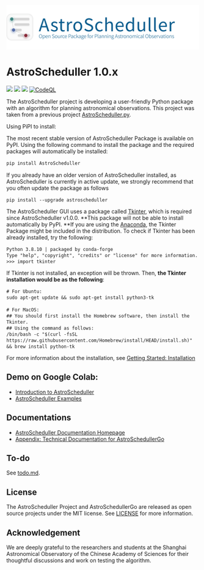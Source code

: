 ![astro_scheduller](https://raw.githubusercontent.com/AstroScheduller/AstroScheduller/Dev/docs/astro_scheduller.jpg)

# AstroScheduller 1.0.x

[![](https://img.shields.io/badge/license-MIT-green)](https://github.com/AstroScheduller/AstroScheduller/blob/Dev/LICENSE)
[![](https://img.shields.io/badge/release-v0.9.3-informational)](https://github.com/AstroScheduller/AstroScheduller/releases)
[![](https://img.shields.io/badge/python-3.6+-orange)]()
[![CodeQL](https://github.com/AstroScheduller/AstroScheduller/actions/workflows/codeql-analysis.yml/badge.svg)](https://github.com/AstroScheduller/AstroScheduller/actions/workflows/codeql-analysis.yml)

The AstroScheduller project is developing a user-friendly Python package with an algorithm for planning astronomical observations. This project was taken from a previous project [AstroScheduller.py](https://github.com/AstroScheduller/AstroSchedullerPy).

Using PiPI to install:

The most recent stable version of  AstroScheduller Package is available on PyPI. Using the following command to install the package and the required packages will automatically be installed: 

```bash
pip install AstroScheduller
```

If you already have an older version of AstroScheduller installed, as AstroScheduller is currently in active update, we strongly recommend that you often update the package as follows

```{shell}]
pip install --upgrade astroscheduller
```

The AstroScheduller GUI uses a package called [Tkinter](https://tkdocs.com/tutorial/install.html), which is required since AstroScheduller v1.0.0. **This package will not be able to install automatically by PyPI. **If you are using the [Anaconda](https://www.anaconda.com), the Tkinter Package might be included in the distribution. To check if Tkinter has been already installed, try the following: 

```{shell}
Python 3.8.10 | packaged by conda-forge 
Type "help", "copyright", "credits" or "license" for more information.
>>> import tkinter
```

If Tkinter is not installed, an exception will be thrown. Then, **the Tkinter installation would be as the following**: 

```{shell}
# For Ubuntu: 
sudo apt-get update && sudo apt-get install python3-tk

# For MacOS: 
## You should first install the Homebrew software, then install the Tkinter. 
## Using the command as follows: 
/bin/bash -c "$(curl -fsSL https://raw.githubusercontent.com/Homebrew/install/HEAD/install.sh)" && brew install python-tk
```

For more information about the installation, see [Getting Started: Installation](https://astroscheduller.github.io/tutorials-docs/getting-started.html#installation)

## Demo on Google Colab: 
 - [Introduction to AstroScheduller](https://colab.research.google.com/drive/1pnGP9p53ELxzyRdV7aMAa21Q0RGHIbaM?usp=sharing)
 - [AstroScheduller Examples](https://colab.research.google.com/drive/1fHDBcop4ZaMf3P7huPEB-w_y5VkIsI2X?usp=sharing)

## Documentations

 - [AstroScheduller Documentation Homepage](https://astroscheduller.github.io/)
 - [Appendix: Technical Documentation for AstroSchedullerGo](https://github.com/AstroScheduller/AstroScheduller/blob/Dev/docs/app_astroschedullergo_tech.md)

## To-do

See [todo.md](./docs/todo.md). 

## License

The AstroScheduller Project and AstroSchedullerGo are released as open source projects under the MIT license. See [LICENSE](https://github.com/AstroScheduller/AstroScheduller/blob/Dev/LICENSE) for more information. 

## Acknowledgement

We are deeply grateful to the researchers and students at the Shanghai Astronomical Observatory of the Chinese Academy of Sciences for their thoughtful discussions and work on testing the algorithm.
